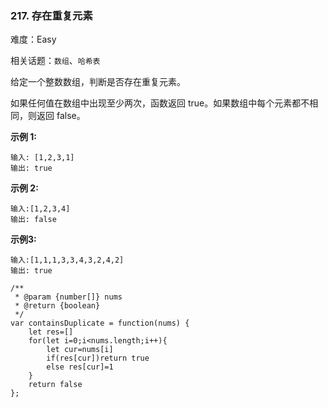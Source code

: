 ### 217. 存在重复元素

难度：Easy

相关话题：`数组`、`哈希表`

给定一个整数数组，判断是否存在重复元素。



如果任何值在数组中出现至少两次，函数返回 true。如果数组中每个元素都不相同，则返回 false。



**示例 1:** 



```
输入: [1,2,3,1]
输出: true
```


**示例 2:** 



```
输入:[1,2,3,4]
输出: false
```


**示例3:** 



```
输入:[1,1,1,3,3,4,3,2,4,2]
输出: true
```

```
/**
 * @param {number[]} nums
 * @return {boolean}
 */
var containsDuplicate = function(nums) {
    let res=[]
    for(let i=0;i<nums.length;i++){
        let cur=nums[i]
        if(res[cur])return true
        else res[cur]=1
    }
    return false
};
```

